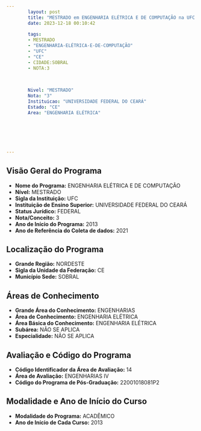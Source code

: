 ```yaml
---
        layout: post
        title: "MESTRADO em ENGENHARIA ELÉTRICA E DE COMPUTAÇÃO na UFC  "
        date: 2023-12-18 00:10:42
     
        tags:
        - MESTRADO
        - "ENGENHARIA-ELÉTRICA-E-DE-COMPUTAÇÃO"
        - "UFC"
        - "CE"
        - CIDADE:SOBRAL
        - NOTA:3
        
       

        Nivel: "MESTRADO"
        Nota: "3"
        Instituicao: "UNIVERSIDADE FEDERAL DO CEARÁ"
        Estado: "CE"
        Area: "ENGENHARIA ELÉTRICA"
        
        
        
        
        
        
---
```

## Visão Geral do Programa
- **Nome do Programa:** ENGENHARIA ELÉTRICA E DE COMPUTAÇÃO
- **Nível:** MESTRADO
- **Sigla da Instituição:** UFC
- **Instituição de Ensino Superior:** UNIVERSIDADE FEDERAL DO CEARÁ
- **Status Jurídico:** FEDERAL
- **Nota/Conceito:** 3
- **Ano de Início do Programa:** 2013
- **Ano de Referência do Coleta de dados:** 2021

## Localização do Programa
- **Grande Região:** NORDESTE
- **Sigla da Unidade da Federação:** CE
- **Município Sede:** SOBRAL

## Áreas de Conhecimento
- **Grande Área do Conhecimento:** ENGENHARIAS
- **Área de Conhecimento:** ENGENHARIA ELÉTRICA
- **Área Básica do Conhecimento:** ENGENHARIA ELÉTRICA
- **Subárea:** NÃO SE APLICA
- **Especialidade:** NÃO SE APLICA

## Avaliação e Código do Programa
- **Código Identificador da Área de Avaliação:** 14
- **Área de Avaliação:** ENGENHARIAS IV
- **Código do Programa de Pós-Graduação:** 22001018081P2


## Modalidade e Ano de Início do Curso
- **Modalidade do Programa:** ACADÊMICO
- **Ano de Início de Cada Curso:** 2013
